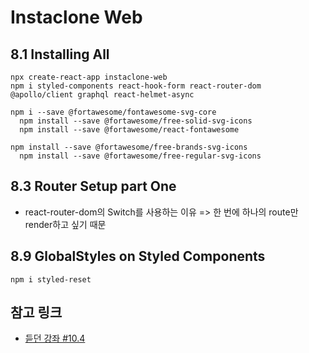 # Instaclone Web

## 8.1 Installing All

```command
npx create-react-app instaclone-web
npm i styled-components react-hook-form react-router-dom @apollo/client graphql react-helmet-async

npm i --save @fortawesome/fontawesome-svg-core
  npm install --save @fortawesome/free-solid-svg-icons
  npm install --save @fortawesome/react-fontawesome

npm install --save @fortawesome/free-brands-svg-icons
  npm install --save @fortawesome/free-regular-svg-icons
```

## 8.3 Router Setup part One

- react-router-dom의 Switch를 사용하는 이유 => 한 번에 하나의 route만 render하고 싶기 때문

## 8.9 GlobalStyles on Styled Components

```command
npm i styled-reset
```

## 참고 링크

- [듣던 강좌 #10.4](https://nomadcoders.co/instaclone/lectures/2498)
